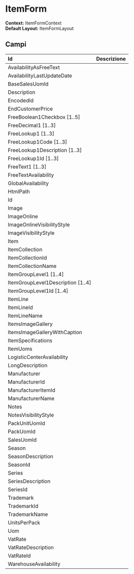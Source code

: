 
# ItemForm

**Context:** ItemFormContext  
**Default Layout:** ItemFormLayout

## Campi

| Id | Descrizione |
| :--- | :--- |
| AvailabilityAsFreeText |  |
| AvailabilityLastUpdateDate |  |
| BaseSalesUomId |  |
| Description |  |
| EncodedId |  |
| EndCustomerPrice |  |
| FreeBoolean1Checkbox \[1..5\] |  |
| FreeDecimal1 \[1..3\] |  |
| FreeLookup1 \[1..3\] |  |
| FreeLookup1Code \[1..3\] |  |
| FreeLookup1Description \[1..3\] |  |
| FreeLookup1Id \[1..3\] |  |
| FreeText1 \[1..3\] |  |
| FreeTextAvailability |  |
| GlobalAvailability |  |
| HtmlPath |  |
| Id |  |
| Image |  |
| ImageOnline |  |
| ImageOnlineVisibilityStyle |  |
| ImageVisibilityStyle |  |
| Item |  |
| ItemCollection |  |
| ItemCollectionId |  |
| ItemCollectionName |  |
| ItemGroupLevel1 \[1..4\] |  |
| ItemGroupLevel1Description \[1..4\] |  |
| ItemGroupLevel1Id \[1..4\] |  |
| ItemLine |  |
| ItemLineId |  |
| ItemLineName |  |
| ItemsImageGallery |  |
| ItemsImageGalleryWithCaption |  |
| ItemSpecifications |  |
| ItemUoms |  |
| LogisticCenterAvailability |  |
| LongDescription |  |
| Manufacturer |  |
| ManufacturerId |  |
| ManufacturerItemId |  |
| ManufacturerName |  |
| Notes |  |
| NotesVisibilityStyle |  |
| PackUnitUomId |  |
| PackUomId |  |
| SalesUomId |  |
| Season |  |
| SeasonDescription |  |
| SeasonId |  |
| Series |  |
| SeriesDescription |  |
| SeriesId |  |
| Trademark |  |
| TrademarkId |  |
| TrademarkName |  |
| UnitsPerPack |  |
| Uom |  |
| VatRate |  |
| VatRateDescription |  |
| VatRateId |  |
| WarehouseAvailability |  |

